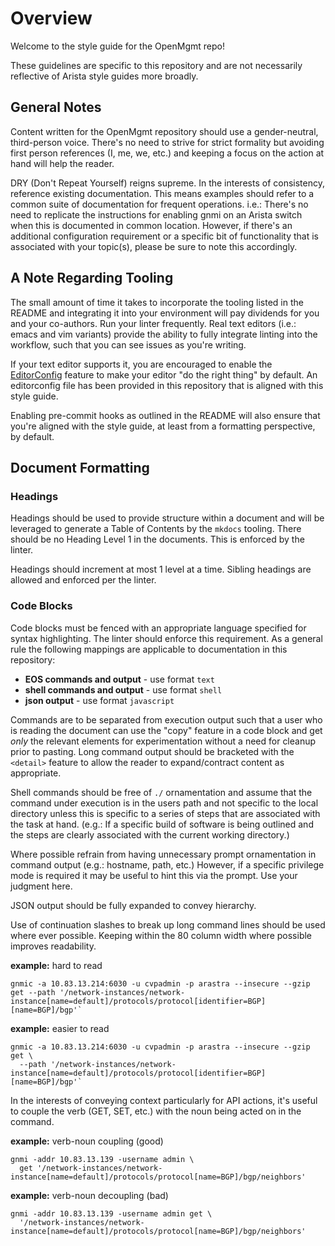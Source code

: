 # Overview

Welcome to the style guide for the OpenMgmt repo!

These guidelines are specific to this repository and are not necessarily reflective of Arista style guides more broadly.

## General Notes

Content written for the OpenMgmt repository should use a gender-neutral, third-person voice.  There's no need to strive
for strict formality but avoiding first person references (I, me, we, etc.) and keeping a focus on the action at hand
will help the reader.

DRY (Don't Repeat Yourself) reigns supreme.  In the interests of consistency, reference existing documentation.  This
means examples should refer to a common suite of documentation for frequent operations.  i.e.: There's no need to
replicate the instructions for enabling gnmi on an Arista switch when this is documented in common location.  However,
if there's an additional configuration requirement or a specific bit of functionality that is associated with your
topic(s), please be sure to note this accordingly.

## A Note Regarding Tooling

The small amount of time it takes to incorporate the tooling listed in the README and integrating it into your
environment will pay dividends for you and your co-authors.  Run your linter frequently. Real text editors (i.e.: emacs
and vim variants) provide the ability to fully integrate linting into the workflow, such that you can see issues as
you're writing.

If your text editor supports it, you are encouraged to enable the [EditorConfig](https://editorconfig.org/) feature to
make your editor "do the right thing" by default. An editorconfig file has been provided in this repository that is
aligned with this style guide.

Enabling pre-commit hooks as outlined in the README will also ensure that you're aligned with the style guide, at least
from a formatting perspective, by default.

## Document Formatting

### Headings

Headings should be used to provide structure within a document and will be leveraged to generate a Table of Contents by
the `mkdocs` tooling.  There should be no Heading Level 1 in the documents. This is enforced by the linter.

Headings should increment at most 1 level at a time. Sibling headings are allowed and enforced per the linter.

### Code Blocks

Code blocks must be fenced with an appropriate language specified for syntax highlighting.  The linter should enforce
this requirement.  As a general rule the following mappings are applicable to documentation in this repository:

- **EOS commands and output** - use format `text`
- **shell commands and output** - use format `shell`
- **json output** - use format `javascript`

Commands are to be separated from execution output such that a user who is reading the document can use the "copy" feature
in a code block and get _only_ the relevant elements for experimentation without a need for cleanup prior to pasting.
Long command output should be bracketed with the `<detail>` feature to allow the reader to expand/contract content as
appropriate.

Shell commands should be free of `./` ornamentation and assume that the command under execution is in the users path and
not specific to the local directory unless this is specific to a series of steps that are associated with the task at
hand.  (e.g.: If a specific build of software is being outlined and the steps are clearly associated with the current
working directory.)

Where possible refrain from having unnecessary prompt ornamentation in command output (e.g.: hostname, path, etc.)
However, if a specific privilege mode is required it may be useful to hint this via the prompt.  Use your judgment
here.

JSON output should be fully expanded to convey hierarchy.

Use of continuation slashes to break up long command lines should be used where ever possible.  Keeping within the 80
column width where possible improves readability.

**example:** hard to read

```shell
gnmic -a 10.83.13.214:6030 -u cvpadmin -p arastra --insecure --gzip get --path '/network-instances/network-instance[name=default]/protocols/protocol[identifier=BGP][name=BGP]/bgp'`
```

**example:** easier to read

```shell
gnmic -a 10.83.13.214:6030 -u cvpadmin -p arastra --insecure --gzip get \
  --path '/network-instances/network-instance[name=default]/protocols/protocol[identifier=BGP][name=BGP]/bgp'`
```

In the interests of conveying context particularly for API actions, it's useful to couple the verb (GET, SET, etc.) with
the noun being acted on in the command.

**example:** verb-noun coupling (good)

```shell
gnmi -addr 10.83.13.139 -username admin \
  get '/network-instances/network-instance[name=default]/protocols/protocol[name=BGP]/bgp/neighbors'
```

**example:** verb-noun decoupling (bad)

```shell
gnmi -addr 10.83.13.139 -username admin get \
  '/network-instances/network-instance[name=default]/protocols/protocol[name=BGP]/bgp/neighbors'
```
